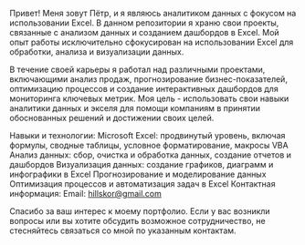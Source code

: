 Привет! Меня зовут Пётр, и я являюсь аналитиком данных с фокусом на использовании Excel. В данном репозитории я храню свои проекты, связанные с анализом данных и созданием дашбордов в Excel. Мой опыт работы исключительно сфокусирован на использовании Excel для обработки, анализа и визуализации данных.

В течение своей карьеры я работал над различными проектами, включающими анализ продаж, прогнозирование бизнес-показателей, оптимизацию процессов и создание интерактивных дашбордов для мониторинга ключевых метрик. Моя цель - использовать свои навыки аналитики данных и экселя для помощи компаниям в принятии обоснованных решений и достижении своих целей.

Навыки и технологии:
Microsoft Excel: продвинутый уровень, включая формулы, сводные таблицы, условное форматирование, макросы VBA
Анализ данных: сбор, очистка и обработка данных, создание отчетов и дашбордов
Визуализация данных: создание графиков, диаграмм и инфографики в Excel
Прогнозирование и моделирование данных
Оптимизация процессов и автоматизация задач в Excel
Контактная информация:
Email: hillskor@gmail.com

Спасибо за ваш интерес к моему портфолио. Если у вас возникли вопросы или вы хотите обсудить возможное сотрудничество, не стесняйтесь связаться со мной по указанным контактам.
